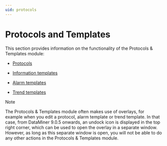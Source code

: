 ```yaml
---
uid: protocols
---
```


# Protocols and Templates

This section provides information on the functionality of the Protocols & Templates module:

- [Protocols](xref:Protocols1#protocols)

- [Information templates](xref:Information_templates)

- [Alarm templates](xref:Alarm_templates)

- [Trend templates](xref:Trend_templates)

> [!NOTE]
> The Protocols & Templates module often makes use of overlays, for example when you edit a protocol, alarm template or trend template. In that case, from DataMiner 9.0.5 onwards, an undock icon is displayed in the top right corner, which can be used to open the overlay in a separate window. However, as long as this separate window is open, you will not be able to do any other actions in the Protocols & Templates module.
>
